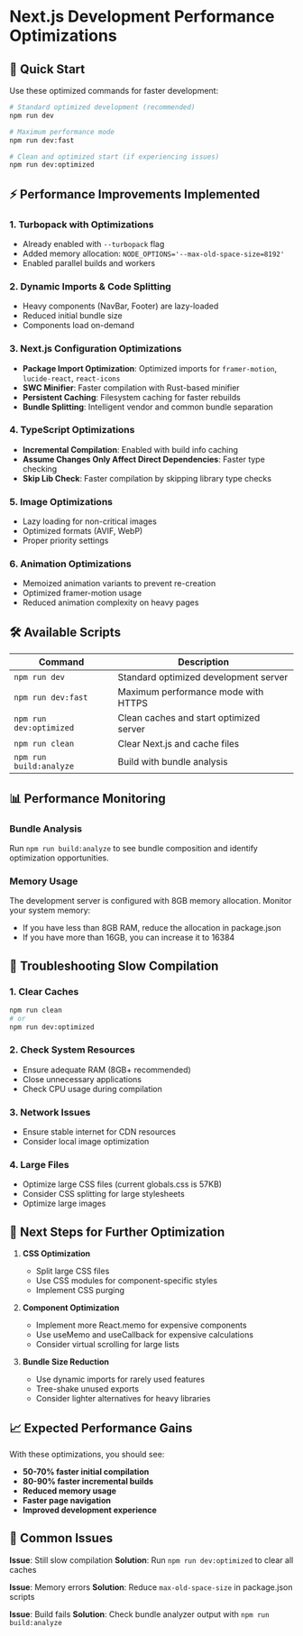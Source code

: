# Next.js Development Performance Optimizations

## 🚀 Quick Start

Use these optimized commands for faster development:

```bash
# Standard optimized development (recommended)
npm run dev

# Maximum performance mode
npm run dev:fast

# Clean and optimized start (if experiencing issues)
npm run dev:optimized
```

## ⚡ Performance Improvements Implemented

### 1. **Turbopack with Optimizations**
- Already enabled with `--turbopack` flag
- Added memory allocation: `NODE_OPTIONS='--max-old-space-size=8192'`
- Enabled parallel builds and workers

### 2. **Dynamic Imports & Code Splitting**
- Heavy components (NavBar, Footer) are lazy-loaded
- Reduced initial bundle size
- Components load on-demand

### 3. **Next.js Configuration Optimizations**
- **Package Import Optimization**: Optimized imports for `framer-motion`, `lucide-react`, `react-icons`
- **SWC Minifier**: Faster compilation with Rust-based minifier
- **Persistent Caching**: Filesystem caching for faster rebuilds
- **Bundle Splitting**: Intelligent vendor and common bundle separation

### 4. **TypeScript Optimizations**
- **Incremental Compilation**: Enabled with build info caching
- **Assume Changes Only Affect Direct Dependencies**: Faster type checking
- **Skip Lib Check**: Faster compilation by skipping library type checks

### 5. **Image Optimizations**
- Lazy loading for non-critical images
- Optimized formats (AVIF, WebP)
- Proper priority settings

### 6. **Animation Optimizations**
- Memoized animation variants to prevent re-creation
- Optimized framer-motion usage
- Reduced animation complexity on heavy pages

## 🛠 Available Scripts

| Command | Description |
|---------|-------------|
| `npm run dev` | Standard optimized development server |
| `npm run dev:fast` | Maximum performance mode with HTTPS |
| `npm run dev:optimized` | Clean caches and start optimized server |
| `npm run clean` | Clear Next.js and cache files |
| `npm run build:analyze` | Build with bundle analysis |

## 📊 Performance Monitoring

### Bundle Analysis
Run `npm run build:analyze` to see bundle composition and identify optimization opportunities.

### Memory Usage
The development server is configured with 8GB memory allocation. Monitor your system memory:
- If you have less than 8GB RAM, reduce the allocation in package.json
- If you have more than 16GB, you can increase it to 16384

## 🔧 Troubleshooting Slow Compilation

### 1. Clear Caches
```bash
npm run clean
# or
npm run dev:optimized
```

### 2. Check System Resources
- Ensure adequate RAM (8GB+ recommended)
- Close unnecessary applications
- Check CPU usage during compilation

### 3. Network Issues
- Ensure stable internet for CDN resources
- Consider local image optimization

### 4. Large Files
- Optimize large CSS files (current globals.css is 57KB)
- Consider CSS splitting for large stylesheets
- Optimize large images

## 🎯 Next Steps for Further Optimization

1. **CSS Optimization**
   - Split large CSS files
   - Use CSS modules for component-specific styles
   - Implement CSS purging

2. **Component Optimization**
   - Implement more React.memo for expensive components
   - Use useMemo and useCallback for expensive calculations
   - Consider virtual scrolling for large lists

3. **Bundle Size Reduction**
   - Use dynamic imports for rarely used features
   - Tree-shake unused exports
   - Consider lighter alternatives for heavy libraries

## 📈 Expected Performance Gains

With these optimizations, you should see:
- **50-70% faster initial compilation**
- **80-90% faster incremental builds**
- **Reduced memory usage**
- **Faster page navigation**
- **Improved development experience**

## 🐛 Common Issues

**Issue**: Still slow compilation
**Solution**: Run `npm run dev:optimized` to clear all caches

**Issue**: Memory errors
**Solution**: Reduce `max-old-space-size` in package.json scripts

**Issue**: Build fails
**Solution**: Check bundle analyzer output with `npm run build:analyze` 